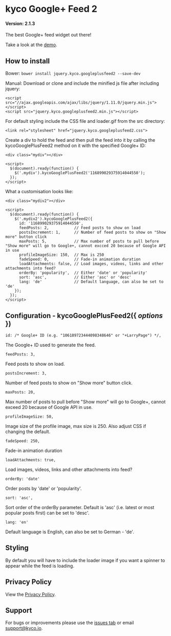 kyco Google+ Feed 2
===================
#### Version: 2.1.3

The best Google+ feed widget out there!

Take a look at the [demo](https://kyco.github.io/jquery.kyco.googleplusfeed2).

How to install
--------------

Bower: `bower install jquery.kyco.googleplusfeed2 --save-dev`

Manual: Download or clone and include the minified js file after including jquery:

    <script src="//ajax.googleapis.com/ajax/libs/jquery/1.11.0/jquery.min.js"></script>
    <script src="jquery.kyco.googleplusfeed2.min.js"></script>

For default styling include the CSS file and loader.gif from the src directory:

    <link rel="stylesheet" href="jquery.kyco.googleplusfeed2.css">

Create a div to hold the feed and then pull the feed into it by calling the
kycoGooglePlusFeed2 method on it with the specified Google+ ID:

    <div class="mydiv"></div>

    <script>
      $(document).ready(function() {
        $('.mydiv').kycoGooglePlusFeed2('116899029375914044550');
      });
    </script>

What a customisation looks like:

    <div class="mydiv2"></div>

    <script>
      $(document).ready(function() {
        $('.mydiv2').kycoGooglePlusFeed2({
          id: '116899029375914044550',
          feedPosts: 2,           // Feed posts to show on load
          postsIncrement: 1,      // Number of feed posts to show on "Show more" button click
          maxPosts: 5,            // Max number of posts to pull before "Show more" will go to Google+, cannot excced 20 because of Google API in use
          profileImageSize: 150,  // Max is 250
          fadeSpeed: 0,           // Fade-in animation duration
          loadAttachments: false, // Load images, videos, links and other attachments into feed?
          orderBy: 'popularity',  // Either 'date' or 'popularity'
          sort: 'asc',            // Either 'asc' or 'desc'
          lang: 'de'              // Default language, can also be set to 'de'
        });
      });
    </script>


Configuration - kycoGooglePlusFeed2({ *options* })
--------------------------------------------------

    id: /* Google+ ID (e.g. "106189723444098348646" or "+LarryPage") */,

The Google+ ID used to generate the feed.

    feedPosts: 3,

Feed posts to show on load.

    postsIncrement: 3,

Number of feed posts to show on "Show more" button click.

    maxPosts: 20,

Max number of posts to pull before "Show more" will go to Google+, cannot exceed 20
because of Google API in use.

    profileImageSize: 50,

Image size of the profile image, max size is 250. Also adjust CSS if changing the default.

    fadeSpeed: 250,

Fade-in animation duration

    loadAttachments: true,

Load images, videos, links and other attachments into feed?

    orderBy: 'date'

Order posts by 'date' or 'popularity'.

    sort: 'asc',

Sort order of the orderBy parameter. Default is 'asc' (i.e. latest or most popular posts first) can be set to 'desc'.

    lang: 'en'

Default language is English, can also be set to German - 'de'.


Styling
-------

By default you will have to include the loader image if you want
a spinner to appear while the feed is loading.


Privacy Policy
--------------

View the [Privacy Policy](https://github.com/kyco/jquery.kyco.googleplusfeed2/wiki/Privacy-Policy).


Support
-------

For bugs or improvements please use the [issues tab](https://github.com/kyco/jquery.kyco.googleplusfeed2/issues)
or email [support@kyco.io](mailto:support@kyco.io).
